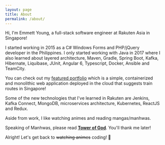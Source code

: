 ```yaml
---
layout: page
title: About
permalink: /about/
---
```


Hi, I'm Emmett Young, a full-stack software engineer at Rakuten Asia in Singapore!

I started working in 2015 as a C# Windows Forms and PHP/jQuery developer in the Philippines. I only started working with Java in 2017 where I also learned about layered architecture, Maven, Gradle, Spring Boot, Kafka, Hibernate, Liquibase, JUnit, Angular 6, Typescript, Docker, Ansible and TeamCity.

You can check out my [featured portfolio](https://mettyoung.github.io/railway-routing-service/) which is a simple, containerized and monolithic web application deployed in the cloud that suggests train routes in Singapore!

Some of the new technologies that I've learned in Rakuten are Jenkins, Kafka Connect, MongoDB, microservices architecture, Kubernetes, ReactJS and Redux.

Aside from work, I like watching animes and reading mangas/manhwas.

Speaking of Manhwas, please read [**Tower of God**](https://www.webtoons.com/en/fantasy/tower-of-god/list?title_no=95&page=1). You'll thank me later!

Alright! Let's get back to ~~watching animes~~ coding! 🤪
